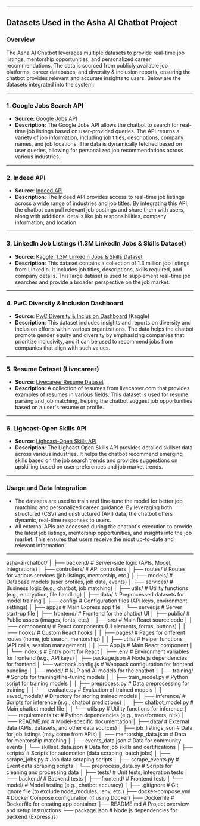 
---

## **Datasets Used in the Asha AI Chatbot Project**

### **Overview**
The Asha AI Chatbot leverages multiple datasets to provide real-time job listings, mentorship opportunities, and personalized career recommendations. The data is sourced from publicly available job platforms, career databases, and diversity & inclusion reports, ensuring the chatbot provides relevant and accurate insights to users. Below are the datasets integrated into the system:

---

### **1. Google Jobs Search API**
- **Source**: [Google Jobs API](https://developers.google.com/jobs)
- **Description**: The Google Jobs API allows the chatbot to search for real-time job listings based on user-provided queries. The API returns a variety of job information, including job titles, descriptions, company names, and job locations. The data is dynamically fetched based on user queries, allowing for personalized job recommendations across various industries.

---

### **2. Indeed API**
- **Source**: [Indeed API](https://www.indeed.com/publisher)
- **Description**: The Indeed API provides access to real-time job listings across a wide range of industries and job titles. By integrating this API, the chatbot can pull relevant job postings and share them with users, along with additional details like job responsibilities, company information, and location.

---

### **3. LinkedIn Job Listings (1.3M LinkedIn Jobs & Skills Dataset)**
- **Source**: [Kaggle: 1.3M LinkedIn Jobs & Skills Dataset](https://www.kaggle.com/datasets/1-3m-linkedin-jobs-skills)
- **Description**: This dataset contains a collection of 1.3 million job listings from LinkedIn. It includes job titles, descriptions, skills required, and company details. This large dataset is used to supplement real-time job searches and provide a broader perspective on the job market.

---

### **4. PwC Diversity & Inclusion Dashboard**
- **Source**: [PwC Diversity & Inclusion Dashboard](https://www.pwc.com/gx/en/services/consulting/diversity-and-inclusion.html) (Kaggle)
- **Description**: This dataset includes insights and reports on diversity and inclusion efforts within various organizations. The data helps the chatbot promote gender equity and diversity by emphasizing companies that prioritize inclusivity, and it can be used to recommend jobs from companies that align with such values.

---

### **5. Resume Dataset (Livecareer)**
- **Source**: [Livecareer Resume Dataset](https://www.livecareer.com/resumes)
- **Description**: A collection of resumes from livecareer.com that provides examples of resumes in various fields. This dataset is used for resume parsing and job matching, helping the chatbot suggest job opportunities based on a user's resume or profile.

---

### **6. Lighcast-Open Skills API**
- **Source**: [Lighcast-Open Skills API](https://www.lighcast.com/)
- **Description**: The Lighcast Open Skills API provides detailed skillset data across various industries. It helps the chatbot recommend emerging skills based on the job search trends and provides suggestions on upskilling based on user preferences and job market trends.

---

### **Usage and Data Integration**
- The datasets are used to train and fine-tune the model for better job matching and personalized career guidance. By leveraging both structured (CSV) and unstructured (API) data, the chatbot offers dynamic, real-time responses to users.
- All external APIs are accessed during the chatbot's execution to provide the latest job listings, mentorship opportunities, and insights into the job market. This ensures that users receive the most up-to-date and relevant information.

---


asha-ai-chatbot/
│
├── backend/                  # Server-side logic (APIs, Model, Integrations)
│   ├── controllers/          # API controllers
│   ├── routes/               # Routes for various services (job listings, mentorship, etc.)
│   ├── models/               # Database models (user profiles, job data, events)
│   ├── services/             # Business logic (e.g., chatbot, job matching)
│   ├── utils/                # Utility functions (e.g., encryption, file handling)
│   ├── data/                 # Preprocessed datasets for model training
│   ├── config/               # Configuration files (API keys, environment settings)
│   ├── app.js                # Main Express app file
│   └── server.js             # Server start-up file
│
├── frontend/                 # Frontend for the chatbot UI
│   ├── public/               # Public assets (images, fonts, etc.)
│   ├── src/                  # Main React source code
│   │   ├── components/       # React components (UI elements, forms, buttons)
│   │   ├── hooks/            # Custom React hooks
│   │   ├── pages/            # Pages for different routes (home, job search, mentorship)
│   │   ├── utils/            # Helper functions (API calls, session management)
│   │   ├── App.js            # Main React component
│   │   └── index.js          # Entry point for React
│   ├── .env                  # Environment variables for frontend (e.g., API keys)
│   ├── package.json          # Node.js dependencies for frontend
│   └── webpack.config.js     # Webpack configuration for frontend bundling
│
├── model/                    # NLP and AI models for the chatbot
│   ├── training/             # Scripts for training/fine-tuning models
│   │   ├── train_model.py    # Python script for training models
│   │   ├── preprocess.py     # Data preprocessing for training
│   │   └── evaluate.py       # Evaluation of trained models
│   ├── saved_models/         # Directory for storing trained models
│   ├── inference/            # Scripts for inference (e.g., chatbot predictions)
│   │   ├── chatbot_model.py  # Main chatbot model file
│   │   └── utils.py          # Utility functions for inference
│   ├── requirements.txt      # Python dependencies (e.g., transformers, nltk)
│   └── README.md             # Model-specific documentation
│
├── data/                     # External data (APIs, datasets, and other data sources)
│   ├── job_listings.json     # Data for job listings (may come from APIs)
│   ├── mentorship_data.json  # Data for mentorship matching
│   ├── events_data.json      # Data for community events
│   └── skillset_data.json    # Data for job skills and certifications
│
├── scripts/                  # Scripts for automation (data scraping, batch jobs)
│   ├── scrape_jobs.py        # Job data scraping scripts
│   ├── scrape_events.py      # Event data scraping scripts
│   └── preprocess_data.py    # Scripts for cleaning and processing data
│
├── tests/                    # Unit tests, integration tests
│   ├── backend/              # Backend tests
│   ├── frontend/             # Frontend tests
│   └── model/                # Model testing (e.g., chatbot accuracy)
│
├── .gitignore                # Git ignore file (to exclude node_modules, .env, etc.)
├── docker-compose.yml        # Docker Compose configuration (if using Docker)
├── Dockerfile                # Dockerfile for creating app container
├── README.md                 # Project overview and setup instructions
└── package.json              # Node.js dependencies for backend (Express.js)

